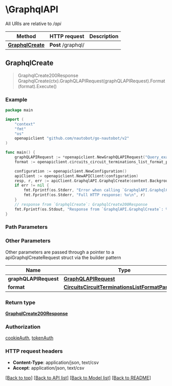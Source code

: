 # \GraphqlAPI

All URIs are relative to */api*

Method | HTTP request | Description
------------- | ------------- | -------------
[**GraphqlCreate**](GraphqlAPI.md#GraphqlCreate) | **Post** /graphql/ | 



## GraphqlCreate

> GraphqlCreate200Response GraphqlCreate(ctx).GraphQLAPIRequest(graphQLAPIRequest).Format(format).Execute()





### Example

```go
package main

import (
	"context"
	"fmt"
	"os"
	openapiclient "github.com/nautobot/go-nautobot/v2"
)

func main() {
	graphQLAPIRequest := *openapiclient.NewGraphQLAPIRequest("Query_example") // GraphQLAPIRequest | 
	format := openapiclient.circuits_circuit_terminations_list_format_parameter("csv") // CircuitsCircuitTerminationsListFormatParameter |  (optional)

	configuration := openapiclient.NewConfiguration()
	apiClient := openapiclient.NewAPIClient(configuration)
	resp, r, err := apiClient.GraphqlAPI.GraphqlCreate(context.Background()).GraphQLAPIRequest(graphQLAPIRequest).Format(format).Execute()
	if err != nil {
		fmt.Fprintf(os.Stderr, "Error when calling `GraphqlAPI.GraphqlCreate``: %v\n", err)
		fmt.Fprintf(os.Stderr, "Full HTTP response: %v\n", r)
	}
	// response from `GraphqlCreate`: GraphqlCreate200Response
	fmt.Fprintf(os.Stdout, "Response from `GraphqlAPI.GraphqlCreate`: %v\n", resp)
}
```

### Path Parameters



### Other Parameters

Other parameters are passed through a pointer to a apiGraphqlCreateRequest struct via the builder pattern


Name | Type | Description  | Notes
------------- | ------------- | ------------- | -------------
 **graphQLAPIRequest** | [**GraphQLAPIRequest**](GraphQLAPIRequest.md) |  | 
 **format** | [**CircuitsCircuitTerminationsListFormatParameter**](CircuitsCircuitTerminationsListFormatParameter.md) |  | 

### Return type

[**GraphqlCreate200Response**](GraphqlCreate200Response.md)

### Authorization

[cookieAuth](../README.md#cookieAuth), [tokenAuth](../README.md#tokenAuth)

### HTTP request headers

- **Content-Type**: application/json, text/csv
- **Accept**: application/json, text/csv

[[Back to top]](#) [[Back to API list]](../README.md#documentation-for-api-endpoints)
[[Back to Model list]](../README.md#documentation-for-models)
[[Back to README]](../README.md)

